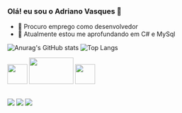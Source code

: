 ### Olá! eu sou o Adriano Vasques 👋

- 🔭 Procuro emprego como desenvolvedor
- 🌱 Atualmente estou me aprofundando em C# e MySql

<link rel="stylesheet" href="https://cdn.jsdelivr.net/gh/devicons/devicon@v2.15.1/devicon.min.css">
<link rel="folha de estilo" href="https://cdn.jsdelivr.net/gh/devicons/devicon@v2.15.1/devicon.min.css">
<link rel="folha de estilo" href="https://cdn.jsdelivr.net/gh/devicons/devicon@v2.15.1/devicon.min.css">

![Anurag's GitHub stats](https://github-readme-stats.vercel.app/api?username=Adriano-vasques&show_icons=true&theme=tokyonight)
![Top Langs](https://github-readme-stats.vercel.app/api/top-langs/?username=Adriano-vasques&langs_count=8)

<div>
  <i class="devicon-csharp-line"></i>
  <img src="https://cdn.jsdelivr.net/gh/devicons/devicon/icons/csharp/csharp-plain.svg" width="45" height="45"/>
  <i class="devicon-mysql-plain"></i>
  <img src="https://cdn.jsdelivr.net/gh/devicons/devicon/icons/mysql/mysql-original-wordmark.svg" width="100" height="60" /> 
  <i class="devicon-vscode-plain"></i>
  <img src="https://cdn.jsdelivr.net/gh/devicons/devicon/icons/vscode/vscode-original-wordmark.svg" width="45" height="45" />
</div>

##

<div> 
  <a href="https://instagram.com/adrianovasques__" target="_blank"><img src="https://img.shields.io/badge/-Instagram-%23E4405F?style=for-the-badge&logo=instagram&logoColor=white" target="_blank"></a>
  <a href = "mailto:adriano.vasques1@outlook.com"><img src="https://img.shields.io/badge/Microsoft_Outlook-0078D4?style=for-the-badge&logo=microsoft-outlook&logoColor=white"></a>
  <a href="https://www.linkedin.com/in/adriano-vasques-452ab685/" target="_blank"><img src="https://img.shields.io/badge/-LinkedIn-%230077B5?style=for-the-badge&logo=linkedin&logoColor=white" target="_blank"></a>   
</div>

          



